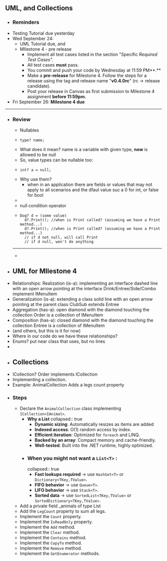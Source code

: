 ## UML, and Collections
- ### Reminders
- Testing Tutorial due yesterday
- Wed September 24:
	- UML Tutorial due, and
	- MIlestone 4 - pre release
		- Implement all test cases listed in the section "Specific *Required Test Cases".*
		- All test cases **must** pass.
		- You commit and push your code by Wednesday at 11:59 PM**.**
		- Make a **pre-release** for Milestone 4. Follow the steps for a release using the tag and release name "**v0.4.0rc**" (rc -> release candidate).
		- Post your release in Canvas as first submission to Milestone 4 assignment **before 11:59pm.**
- Fri September 26: **Milestone 4 due**
- ---
- ### Review
	- Nullables
	- ``` 
	  type? name;
	  ```
	- What does it mean? name is a variable with given type, **now** is allowed to be null
	- So, value types can be nullable too:
	- ```
	  int? a = null;
	  ```
	- Why use them?
		- when in an application there are fields or values that may not apply to all scenarios and the dfaul value suc a 0 for int, or false for bool
	-
	- null condition operator
	- ```
	  Dog? d = (some value)
	    d?.Print(); //when is Print called? (assuming we have a Print method...)
	    d?.Print(); //when is Print called? (assuming we have a Print method...)
	    // if d not null, will call Print
	    // if d null, won't do anything
	  ```
	- ---
	-
- ## UML for MIlestone 4
- Relationships:
    Realization (is-a):  implementing an interface
        dashed line with an open arrow pointing at the interface
        Drink/Entree/Side/Combo implement IMenuItem
- Generalization (is-a): extending a class
        solid line with an open arrow pointing at the parent class
        ClubSub extends Entree
- Aggregation (has-a): 
        open diamond with the diamond touching the collection
        Order is a collection of IMenuItem
- Composition (has-a):
        closed diamond with the diamond touching the collection
        Entree is a collection of IMenuItem
- (and others, but this is it for now)
- Where in our code do we have these relationships?
- Enums? put near class that uses, but no lines
-
- ## Collections
- ICollection? Order implements ICollection
- Implementing a collection.
- Example: AnimalCollection
  Adds a legs count property
- ### Steps
	- Declare the `AnimalCollection` class implementing `ICollection<IAnimal>`.
		- **Why a List<T>**
		  collapsed:: true
			- **Dynamic sizing**: Automatically resizes as items are added
			- **Indexed access**: O(1) random access by index.
			- **Efficient iteration**: Optimized for `foreach` and LINQ.
			- **Backed by an array**: Compact memory and cache-friendly.
			- **Well-tested**: Built into the .NET runtime, highly optimized.
		- ### When you might  **not**  want a  `List<T>` :
		  collapsed:: true
			- **Fast lookups required** → use `HashSet<T>` or `Dictionary<TKey,TValue>`.
			- **FIFO behavior** → use `Queue<T>`.
			- **LIFO behavior** → use `Stack<T>`.
			- **Sorted data** → use `SortedList<TKey,TValue>` or `SortedDictionary<TKey,TValue>`.
	- Add a private field _animals of type List<IAnimal>
	- Add the `LegCount` property to sum all legs.
	- Implement the `Count` property.
	- Implement the `IsReadOnly` property.
	- Implement the `Add` method.
	- Implement the `Clear` method.
	- Implement the `Contains` method.
	- Implement the `CopyTo` method.
	- Implement the `Remove` method.
	- Implement the `GetEnumerator` methods.